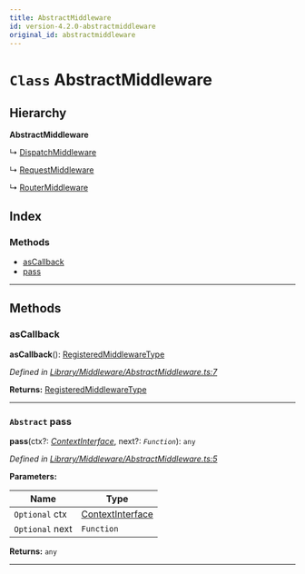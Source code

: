 ```yaml
---
title: AbstractMiddleware
id: version-4.2.0-abstractmiddleware
original_id: abstractmiddleware
---
```


# `Class` AbstractMiddleware

## Hierarchy

**AbstractMiddleware**

↳  [DispatchMiddleware](dispatchmiddleware)

↳  [RequestMiddleware](requestmiddleware)

↳  [RouterMiddleware](routermiddleware)

## Index

### Methods

* [asCallback](abstractmiddleware#ascallback)
* [pass](abstractmiddleware#pass)

---

## Methods

<a id="ascallback"></a>

###  asCallback

**asCallback**(): [RegisteredMiddlewareType](../modules/middlewaretypes#registeredmiddlewaretype)

*Defined in [Library/Middleware/AbstractMiddleware.ts:7](https://github.com/SpoonX/stix/blob/5b30e82/src/Library/Middleware/AbstractMiddleware.ts#L7)*

**Returns:** [RegisteredMiddlewareType](../modules/middlewaretypes#registeredmiddlewaretype)

___
<a id="pass"></a>

### `Abstract` pass

**pass**(ctx?: *[ContextInterface](../interfaces/contextinterface)*, next?: *`Function`*): `any`

*Defined in [Library/Middleware/AbstractMiddleware.ts:5](https://github.com/SpoonX/stix/blob/5b30e82/src/Library/Middleware/AbstractMiddleware.ts#L5)*

**Parameters:**

| Name | Type |
| ------ | ------ |
| `Optional` ctx | [ContextInterface](../interfaces/contextinterface) |
| `Optional` next | `Function` |

**Returns:** `any`

___

